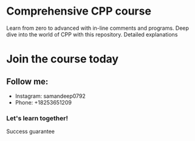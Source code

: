 # Comprehensive CPP course
Learn from zero to advanced with in-line comments and programs. Deep dive into the world of CPP with this repository. Detailed explanations
# Join the course today
## Follow me:
- Instagram: samandeep0792
- Phone: +18253651209
### Let's learn together!
Success guarantee
